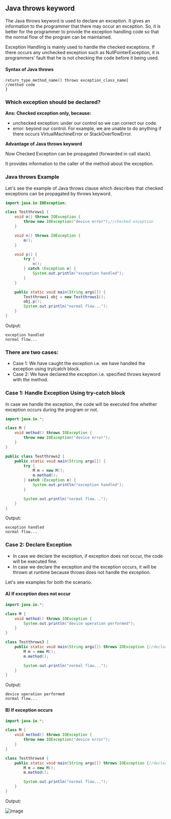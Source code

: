 ## Java throws keyword

The Java throws keyword is used to declare an exception. It gives an information to the programmer that there may occur
an exception. So, it is better for the programmer to provide the exception handling code so that the normal flow of the
program can be maintained.

Exception Handling is mainly used to handle the checked exceptions. If there occurs any unchecked exception such as
NullPointerException, it is programmers' fault that he is not checking the code before it being used.

#### Syntax of Java throws

```
return_type method_name() throws exception_class_name{  
//method code  
}  
```

### Which exception should be declared?

**Ans: Checked exception only, because:**

- unchecked exception: under our control so we can correct our code.
- error: beyond our control. For example, we are unable to do anything if there occurs VirtualMachineError or
  StackOverflowError.

**Advantage of Java throws keyword**

Now Checked Exception can be propagated (forwarded in call stack).

It provides information to the caller of the method about the exception.

### Java throws Example

Let's see the example of Java throws clause which describes that checked exceptions can be propagated by throws keyword.

```java
import java.io.IOException;

class Testthrows1 {
    void m() throws IOException {
        throw new IOException("device error");//checked exception  
    }

    void n() throws IOException {
        m();
    }

    void p() {
        try {
            n();
        } catch (Exception e) {
            System.out.println("exception handled");
        }
    }

    public static void main(String args[]) {
        Testthrows1 obj = new Testthrows1();
        obj.p();
        System.out.println("normal flow...");
    }
} 
```

Output:

```
exception handled
normal flow...
```

### There are two cases:

- Case 1: We have caught the exception i.e. we have handled the exception using try/catch block.
- Case 2: We have declared the exception i.e. specified throws keyword with the method.

### Case 1: Handle Exception Using try-catch block

In case we handle the exception, the code will be executed fine whether exception occurs during the program or not.

```java
import java.io.*;

class M {
    void method() throws IOException {
        throw new IOException("device error");
    }
}

public class Testthrows2 {
    public static void main(String args[]) {
        try {
            M m = new M();
            m.method();
        } catch (Exception e) {
            System.out.println("exception handled");
        }

        System.out.println("normal flow...");
    }
} 
```

Output:

```
exception handled
normal flow...
```

### Case 2: Declare Exception

- In case we declare the exception, if exception does not occur, the code will be executed fine.
- In case we declare the exception and the exception occurs, it will be thrown at runtime because throws does not handle
  the exception.

Let's see examples for both the scenario.

#### A) If exception does not occur

```java
import java.io.*;

class M {
    void method() throws IOException {
        System.out.println("device operation performed");
    }
}

class Testthrows3 {
    public static void main(String args[]) throws IOException {//declare exception  
        M m = new M();
        m.method();

        System.out.println("normal flow...");
    }
}
```

Output:

```
device operation performed
normal flow...
```

#### B) If exception occurs

```java
import java.io.*;

class M {
    void method() throws IOException {
        throw new IOException("device error");
    }
}

class Testthrows4 {
    public static void main(String args[]) throws IOException {//declare exception  
        M m = new M();
        m.method();

        System.out.println("normal flow...");
    }
}
```

Output:

![image](https://static.javatpoint.com/core/images/throws-keyword-and-difference-between-throw-and-throws.png)
 







